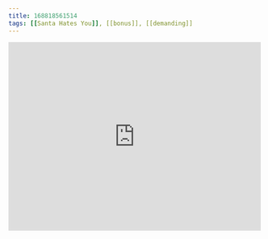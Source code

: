 ```yaml
---
title: 168818561514
tags: [[Santa Hates You]], [[bonus]], [[demanding]]
---
```

<iframe allow="accelerometer; autoplay; clipboard-write; encrypted-media; gyroscope; picture-in-picture" allowfullscreen="" frameborder="0" height="375" id="youtube_iframe" src="https://www.youtube.com/embed/7der_AfzC_0?feature=oembed&amp;enablejsapi=1&amp;origin=https://safe.txmblr.com&amp;wmode=opaque" width="500"></iframe>